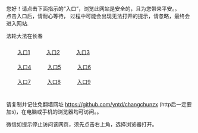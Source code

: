您好！请点击下面指示的“入口”，浏览此网站是安全的，且为您带来平安。。 <br/>
点击入口后，请耐心等待， 过程中可能会出现无法打开的提示，请忽略，最终会进入网站. </br>

法轮大法在长春<br/>
<div style="padding:10px"><a style="margin:20px" target="_blank" href="https://d2j7yvgh7nd23w.cloudfront.net/2Qpsp?lljwgh" id="ccLink1" rel="nofollow">入口1</a> <a target="_blank" style="margin:20px" href="https://d1gpcjoo0qa3v7.cloudfront.net/2Qpsp?oricpsi" id="ccLink2" rel="nofollow">入口2</a> <a style="margin:20px" target="_blank" href="https://d3ahb9b2ykhy4d.cloudfront.net/2Qpsp?uihar" id="ccLink3" rel="nofollow">入口3</a></div>

<div style="padding:10px" ><a style="margin:20px" target="_blank" href="https://d2j7yvgh7nd23w.cloudfront.net/2Qpsp?lljwgh" id="ccLink4" rel="nofollow">入口4</a> <a style="margin:20px" href="https://d1gpcjoo0qa3v7.cloudfront.net/2Qpsp?oricpsi" target="_blank" id="ccLink5" rel="nofollow">入口5</a> <a style="margin:20px" href="https://d3ahb9b2ykhy4d.cloudfront.net/2Qpsp?uihar" target="_blank" id="ccLink6" rel="nofollow">入口6</a></div>

<div style="padding:10px"><a style="margin:20px" target="_blank" href="https://d2j7yvgh7nd23w.cloudfront.net/2Qpsp?lljwgh" id="ccLink7" rel="nofollow">入口7</a> <a style="margin:20px" href="https://d1gpcjoo0qa3v7.cloudfront.net/2Qpsp?oricpsi" target="_blank" id="ccLink8" rel="nofollow">入口8</a> <a style="margin:20px" target="_blank" href="https://d3ahb9b2ykhy4d.cloudfront.net/2Qpsp?uihar" id="ccLink9" rel="nofollow">入口9</a></div>

<br/>



请复制并记住免翻墙网址 https://github.com/yntd/changchunzx (http后一定要加s)，在电脑或手机的浏览器均可访问。。<br/>

微信如提示停止访问该网页，须先点击右上角，选择浏览器打开。
